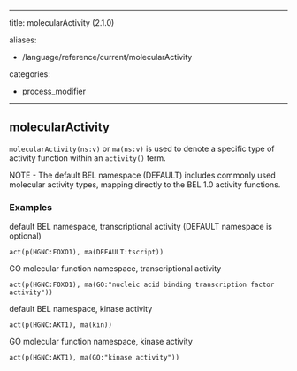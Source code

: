 
---
title: molecularActivity (2.1.0)

aliases:
- /language/reference/current/molecularActivity


categories:

- process_modifier

---
<!-- COMPUTER GENERATED PAGE!!! DO NOT EDIT DIRECTLY  -->
<!--    must be changed in scripts/templates.py which is processed by scripts/update_refs.py -->

## molecularActivity

`molecularActivity(ns:v)` or `ma(ns:v)` is used to denote a specific type of activity function within an `activity()` term.

NOTE - The default BEL namespace (DEFAULT) includes commonly used molecular activity types, mapping directly to the BEL 1.0 activity functions.



### Examples


default BEL namespace, transcriptional activity (DEFAULT namespace is optional)

    act(p(HGNC:FOXO1), ma(DEFAULT:tscript))


GO molecular function namespace, transcriptional activity

    act(p(HGNC:FOXO1), ma(GO:"nucleic acid binding transcription factor activity"))


default BEL namespace, kinase activity

    act(p(HGNC:AKT1), ma(kin))


GO molecular function namespace, kinase activity

    act(p(HGNC:AKT1), ma(GO:"kinase activity"))

